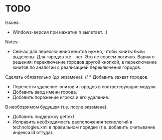 TODO
====
Issues:
* Windows-версия при нажатии h вылетает. :(

Notes:
* Сейчас для переключения юнитов нужно, чтобы юниты были выделены. Для городов же - нет. Это не совсем логично. Вариант решения: переключение городов другой кнопкой, а переключение юнитов по аналогии с реализацией переключения городов.

Сделать обязательно (до экзамена):
// * Добавить захват городов.
* Перенести удаление юнитов и городов в соответсвующие модули.
* Добавить ввод имени города.
* Добавить поражение игрока и его удаление.

В необозримом будущем (т.е. после экзамена):
* Добавить поддержку gettext
* Исправить необходимость расположения технологий в technologies.xml в правильном порядке (т.е. добавить считывание индекса id оттуда).
